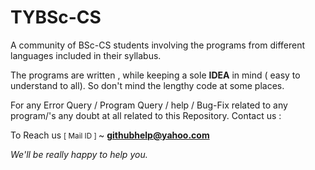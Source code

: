 # TYBSc-CS

A community of BSc-CS students involving the programs from different languages included in their syllabus.

The programs are written ,  while keeping a  sole <b>IDEA</b> in mind ( easy to understand to all). So don't mind the lengthy code at some places.

For any Error Query / Program Query / help / Bug-Fix related to any program/'s  any doubt at all related to  this Repository. Contact us : 

To Reach us  <small>[  Mail ID ] </small>~  <b> githubhelp@yahoo.com </b>

<i> We'll be really  happy to help you.</i>
